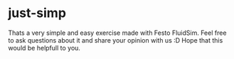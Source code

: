 # just-simp
Thats a very simple and easy exercise made with Festo FluidSim.
Feel free to ask questions about it and share your opinion with us :D
Hope that this would be helpfull to you.
